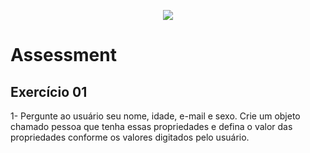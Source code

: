 <p align="center">
    <img src="https://www.infnet.edu.br/infnet/wp-content/themes/infnet.homepage//assets/img/LogoInfnetRodape.png"/>
</p>

# Assessment

## Exercício 01

1-	Pergunte ao usuário seu nome, idade, e-mail e sexo. Crie um objeto chamado pessoa que tenha essas propriedades e defina o valor das propriedades conforme os valores digitados pelo usuário.